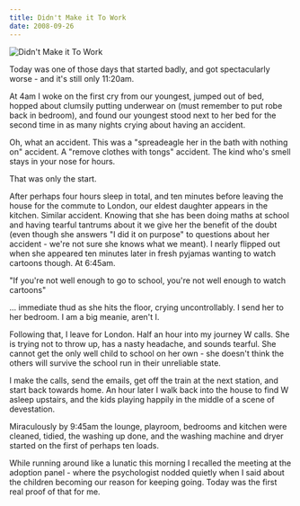 ```yaml
---
title: Didn't Make it To Work
date: 2008-09-26
---
```


![Didn't Make it To Work](https://source.unsplash.com/7QCBakMyDCE/1600x900)

Today was one of those days that started badly, and got spectacularly worse - and it's still only 11:20am.

At 4am I woke on the first cry from our youngest, jumped out of bed, hopped about clumsily putting underwear on (must remember to put robe back in bedroom), and found our youngest stood next to her bed for the second time in as many nights crying about having an accident.

Oh, what an accident. This was a "spreadeagle her in the bath with nothing on" accident. A "remove clothes with tongs" accident. The kind who's smell stays in your nose for hours.

That was only the start.

After perhaps four hours sleep in total, and ten minutes before leaving the house for the commute to London, our eldest daughter appears in the kitchen. Similar accident. Knowing that she has been doing maths at school and having tearful tantrums about it we give her the benefit of the doubt (even though she answers "I did it on purpose" to questions about her accident - we're not sure she knows what we meant). I nearly flipped out when she appeared ten minutes later in fresh pyjamas wanting to watch cartoons though. At 6:45am.

"If you're not well enough to go to school, you're not well enough to watch cartoons"

... immediate thud as she hits the floor, crying uncontrollably. I send her to her bedroom. I am a big meanie, aren't I.

Following that, I leave for London. Half an hour into my journey W calls. She is trying not to throw up, has a nasty headache, and sounds tearful. She cannot get the only well child to school on her own - she doesn't think the others will survive the school run in their unreliable state.

I make the calls, send the emails, get off the train at the next station, and start back towards home. An hour later I walk back into the house to find W asleep upstairs, and the kids playing happily in the middle of a scene of devestation.

Miraculously by 9:45am the lounge, playroom, bedrooms and kitchen were cleaned, tidied, the washing up done, and the washing machine and dryer started on the first of perhaps ten loads.

While running around like a lunatic this morning I recalled the meeting at the adoption panel - where the psychologist nodded quietly when I said about the children becoming our reason for keeping going. Today was the first real proof of that for me.